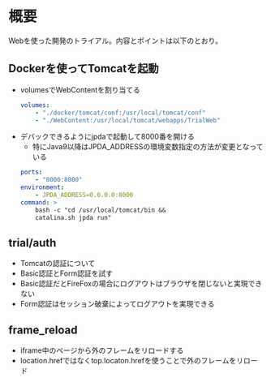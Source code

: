 
# 概要
Webを使った開発のトライアル。内容とポイントは以下のとおり。

## Dockerを使ってTomcatを起動
- volumesでWebContentを割り当てる
    ```yml:docker-compose.yml
    volumes: 
        - "./docker/tomcat/conf:/usr/local/tomcat/conf"
        - "./WebContent:/usr/local/tomcat/webapps/TrialWeb" 
    ```
- デバックできるようにjpdaで起動して8000番を開ける
    - 特にJava9以降はJPDA_ADDRESSの環境変数指定の方法が変更となっている
    ```yml:docker-compose.yml
    ports:
        - "8000:8000"
    environment: 
        - JPDA_ADDRESS=0.0.0.0:8000
    command: >
        bash -c "cd /usr/local/tomcat/bin &&
        catalina.sh jpda run"
    ```
## trial/auth
- Tomcatの認証について
- Basic認証とForm認証を試す
- Basic認証だとFireFoxの場合にログアウトはブラウザを閉じないと実現できない
- Form認証はセッション破棄によってログアウトを実現できる
    

## frame_reload
 - iframe中のページから外のフレームをリロードする
 - location.hrefではなくtop.locaton.hrefを使うことで外のフレームをリロード

